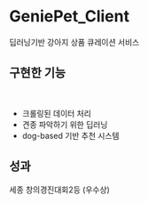 # GeniePet_Client<br>
딥러닝기반 강아지 상품 큐레이션 서비스 <br>

## 구현한 기능
<br>
<ul>
  <li>크롤링된 데이터 처리</li>
  <li>견종 파악하기 위한 딥러닝</li>
  <li>dog-based 기반 추천 시스템</li>
</ul>

## 성과 <br>
세종 창의경진대회2등 (우수상)

